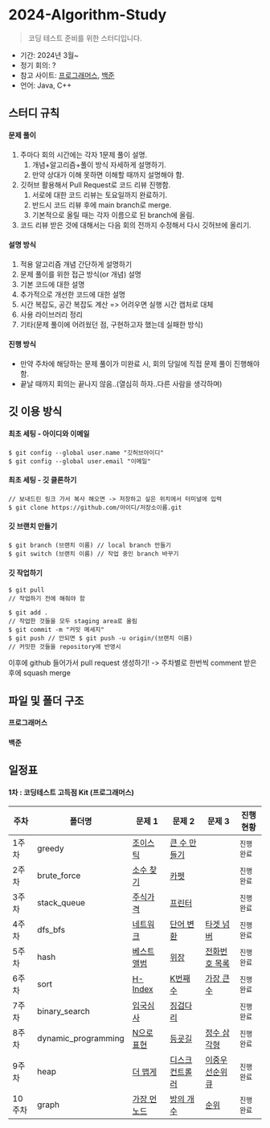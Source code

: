 # 2024-Algorithm-Study

> 코딩 테스트 준비를 위한 스터디입니다.

-   기간: 2024년 3월~
-   정기 회의: ?
-   참고 사이트: [프로그래머스](https://programmers.co.kr/learn/challenges), [백준](https://www.acmicpc.net/)
-   언어: Java, C++

## 스터디 규칙

#### 문제 풀이

1. 주마다 회의 시간에는 각자 1문제 풀이 설명.
    1. 개념+알고리즘+풀이 방식 자세하게 설명하기.
    2. 만약 상대가 이해 못하면 이해할 때까지 설명해야 함.
2. 깃허브 활용해서 Pull Request로 코드 리뷰 진행함.
    1. 서로에 대한 코드 리뷰는 토요일까지 완료하기.
    2. 반드시 코드 리뷰 후에 main branch로 merge.
    3. 기본적으로 올릴 때는 각자 이름으로 된 branch에 올림.
3. 코드 리뷰 받은 것에 대해서는 다음 회의 전까지 수정해서 다시 깃허브에 올리기.

#### 설명 방식

1. 적용 알고리즘 개념 간단하게 설명하기
2. 문제 풀이를 위한 접근 방식(or 개념) 설명
3. 기본 코드에 대한 설명
4. 추가적으로 개선한 코드에 대한 설명
5. 시간 복잡도, 공간 복잡도 계산 => 어려우면 실행 시간 캡처로 대체
6. 사용 라이브러리 정리
7. 기타(문제 풀이에 어려웠던 점, 구현하고자 했는데 실패한 방식)

#### 진행 방식

-   만약 주차에 해당하는 문제 풀이가 미완료 시, 회의 당일에 직접 문제 풀이 진행해야 함.
-   끝날 때까지 회의는 끝나지 않음..(열심히 하자..다른 사람을 생각하며)

## 깃 이용 방식
#### 최초 세팅 - 아이디와 이메일
```
$ git config --global user.name "깃허브아이디"
$ git config --global user.email "이메일"
```
#### 최초 세팅 - 깃 클론하기
```
// 보내드린 링크 가서 복사 해오면 -> 저장하고 싶은 위치에서 터미널에 입력
$ git clone https://github.com/아이디/저장소이름.git
```
#### 깃 브랜치 만들기
```
$ git branch (브랜치 이름) // local branch 만들기
$ git switch (브랜치 이름) // 작업 중인 branch 바꾸기
```

#### 깃 작업하기
```
$ git pull
// 작업하기 전에 해줘야 함

$ git add .
// 작업한 것들을 모두 staging area로 올림
$ git commit -m "커밋 메세지"
$ git push // 안되면 $ git push -u origin/(브랜치 이름)
// 커밋한 것들을 repository에 반영시
```

이후에 github 들어가서 pull request 생성하기! -> 주차별로 한번씩
comment 받은 후에 squash merge

## 파일 및 폴더 구조

#### 프로그래머스

#### 백준

## 일정표

#### 1차 : 코딩테스트 고득점 Kit (프로그래머스)

| **주차** | **폴더명**          | **문제 1**                                                               | **문제 2**                                                                  | **문제 3**                                                                 | **진행 현황** |
| -------- | ------------------- | ------------------------------------------------------------------------ | --------------------------------------------------------------------------- | -------------------------------------------------------------------------- | ------------- |
| 1주차    | greedy              | [조이스틱](https://programmers.co.kr/learn/courses/30/lessons/42860)     | [큰 수 만들기](https://programmers.co.kr/learn/courses/30/lessons/42883)    |                                                                            | `진행 완료`   |
| 2주차    | brute_force         | [소수 찾기](https://programmers.co.kr/learn/courses/30/lessons/42839)    | [카펫](https://programmers.co.kr/learn/courses/30/lessons/42842)            |                                                                            | `진행 완료`   |
| 3주차    | stack_queue         | [주식가격](https://programmers.co.kr/learn/courses/30/lessons/42584)     | [프린터](https://programmers.co.kr/learn/courses/30/lessons/42587)          |                                                                            | `진행 완료`   |
| 4주차    | dfs_bfs             | [네트워크](https://programmers.co.kr/learn/courses/30/lessons/43162)     | [단어 변환](https://programmers.co.kr/learn/courses/30/lessons/43163)       | [타겟 넘버](https://programmers.co.kr/learn/courses/30/lessons/43165)      | `진행 완료`   |
| 5주차    | hash                | [베스트앨범](https://programmers.co.kr/learn/courses/30/lessons/42579)   | [위장](https://programmers.co.kr/learn/courses/30/lessons/42578)            | [전화번호 목록](https://programmers.co.kr/learn/courses/30/lessons/42577)  | `진행 완료`   |
| 6주차    | sort                | [H-Index](https://programmers.co.kr/learn/courses/30/lessons/42747)      | [K번째수](https://programmers.co.kr/learn/courses/30/lessons/42748)         | [가장 큰 수](https://programmers.co.kr/learn/courses/30/lessons/42746)     | `진행 완료`   |
| 7주차    | binary_search       | [입국심사](https://programmers.co.kr/learn/courses/30/lessons/43238)     | [징검다리](https://programmers.co.kr/learn/courses/30/lessons/43236)        |                                                                            | `진행 완료`   |
| 8주차    | dynamic_programming | [N으로 표현](https://programmers.co.kr/learn/courses/30/lessons/42895)   | [등굣길](https://programmers.co.kr/learn/courses/30/lessons/42898)          | [정수 삼각형](https://programmers.co.kr/learn/courses/30/lessons/43105)    | `진행 완료`   |
| 9주차    | heap                | [더 맵게](https://programmers.co.kr/learn/courses/30/lessons/42626)      | [디스크 컨트롤러](https://programmers.co.kr/learn/courses/30/lessons/42627) | [이중우선순위큐](https://programmers.co.kr/learn/courses/30/lessons/42628) | `진행 완료`   |
| 10주차   | graph               | [가장 먼 노드](https://programmers.co.kr/learn/courses/30/lessons/49189) | [방의 개수](https://programmers.co.kr/learn/courses/30/lessons/49190)       | [순위](https://programmers.co.kr/learn/courses/30/lessons/49191)           | `진행 완료`   |
